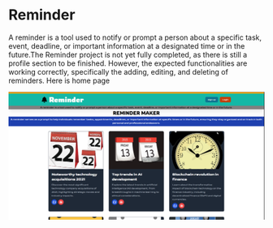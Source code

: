 # Reminder
A reminder is a tool used to notify or prompt a person about a specific task, event, deadline, or important
information at a designated time or in the future.The Reminder project is not yet fully completed, as there is still a profile section to be finished. However, the expected functionalities are working correctly, specifically the adding, editing, and deleting of reminders.
    Here is home page

![](./screenshots/home.png)

